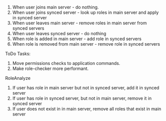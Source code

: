 1. When user joins main server - do nothing.
2. When user joins synced server - look up roles in main server and apply in synced server
3. When user leaves main server - remove roles in main server from synced servers
4. When user leaves synced server - do nothing
5. When role is added in main server - add role in synced servers
6. When role is removed from main server - remove role in synced servers

ToDo Tasks:
1. Move permissions checks to application commands.
2. Make role-checker more performant.

RoleAnalyze
1. If user has role in main server but not in synced server, add it in synced server
2. If user has role in synced server, but not in main server, remove it in synced server
3. If user does not exist in in main server, remove all roles that exist in main server